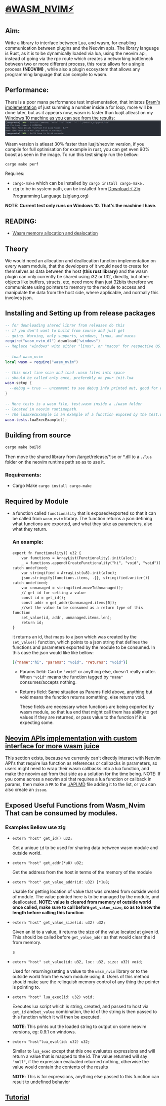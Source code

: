# <u>:fire:WASM_NVIM:zap:</u>

## Aim:

Write a library to interface between Lua, and wasm, for enabling communication between plugins and the Neovim apis. The library language is Rust, as it is to be dynamically loaded via lua, using the neovim api, instead of going via the rpc route which creates a networking bottleneck between two or more different process, this route allows for a single process **(NEOVIM)** , while also a plugin ecosystem that allows any programming language that can compile to wasm.

## Performance:

There is a poor mans performance test implementation, that imitates [Bram's implementation](https://github.com/vim/vim/blob/master/README_VIM9.md) of just summing a number inside a for loop, more will be done later, but as it appears now, wasm is faster than luajit atleast on my Windows 10 machine as you can see from the results:
![1690628636000](./imgs/1690628636000.png)

Wasm version is atleast 30% faster than luajit/neovim version, if you compile for full optimisation for example in rust, you can get even 90% boost as seen in the image.
To run this test simply run the bellow:

```sh
cargo make perf
```

Requires:

- `cargo-make` which can be installed by `cargo install cargo-make` .
- `zig` to be in system path, can be installed from [Download ⚡ Zig Programming Language (ziglang.org)](https://ziglang.org/download/)

**NOTE: Current test only runs on Windows 10. That's the machine I have.**

## READING:

 - [Wasm memory allocation and dealocation](https://radu-matei.com/blog/practical-guide-to-wasm-memory/)



## Theory

We would need an allocation and deallocation function implementation on every wasm module, that the developers of it would need to create for themselves as data between the host **(this rust library)** and the wasm plugin can only currently be shared using i32 or f32, directly, but other objects like buffers, structs, etc, need more than just 32bits therefore we communicate using pointers to memory to the module to access and manipulate the data from the host side, where applicable, and normally this involves json.

## Installing and Setting up from release packages

```lua
-- for downloading shared librar from releases do this
-- if you don't want to build from source and just get
-- going. Warning, only supports, windows, linux, and macos
require("wasm_nvim_dl").download("windows")
-- Replace "windows" with either "linux", or "macos" for respective OS.

-- load wasm_nvim
local wasm = require("wasm_nvim")

-- this next line scan and load .wasm files into space
-- should be called only once, preferebly on your init.lua
wasm.setup {
  --debug = true -- uncomment to see debug info printed out, good for debugging issues.
}

-- Here tests is a wasm file, test.wasm inside a ./wasm folder
-- located in neovim runtimepath.
-- The luaExecExample is an example of a function exposed by the test.wasm module.
wasm.tests.luaExecExample();


```

## Building from source

```sh
cargo make build
```

Then move the shared library from /target/release/*.so or *.dll to a `./lua` folder on the neovim runtime path so as to use it.

### Requirements:

- Cargo Make `cargo install cargo-make`

## Required by Module

- a function called `functionality` that is exposed/exported so that it can be called from `wasm_nvim` library. The function returns a json defining what functions are exported, and what they take as parameters, also what they return. 

  ### An example:

  ```zig
  export fn functionality() u32 {
      var functions = ArrayList(Functionality).init(aloc);
      _ = functions.append(CreateFunctionality("hi", "void", "void")) catch undefined;
      var stringified = ArrayList(u8).init(aloc);
      json.stringify(functions.items, .{}, stringified.writer()) catch undefined;
      var unmanaged = stringified.moveToUnmanaged();
      // get id for setting a value
      const id = get_id();
      const addr = get_addr(&unmanaged.items[0]);
      //set the value to be consumed as a return type of this function
      set_value(id, addr, unmanaged.items.len);
      return id;
  }
  
  ```

  it returns an id, that maps to a json which was created by the `set_value()` function, which points to a json string that defines the functions and parameters exported by the module to be consumed. In this case the json would like like bellow:

  ```json
  [{"name":"hi", "params": "void", "returns": "void"}]
  ```

  - Params field: Can be `"void"` or anything else, doesn't really matter. When `"void"` means the function tagged by `"name"` consumes/accepts nothing.

  - Returns field: Same situation as Params field above, anything but void means the function returns something, else returns void.


    These fields are necessary when functions are being exported by wasm module, so that lua end that might call them has ability to get values if they are returned, or pass value to the function if it is expecting some.

## [Neovim APIs implementation with custom interface for more wasm juice](./API.md)

This section exists, because we currently can't directly interact with Neovim API's that require lua function as references or callbacks in parameters, so users might need to wrap their wasm callbacks into a lua function, and make the neovim api from that side as a solution for the time being.
NOTE: If you come across a neovim api that requires a lua function or callback in params, then make a `PR` to the [./API.MD](./API.md) file adding it to the list, or you can also create an `issue`.



## Exposed Useful Functions from Wasm_Nvim That can be consumed by modules.

### Examples Bellow use zig

- ```zig
  extern "host" get_id() u32;
  ```

  Get a unique `id` to be used for sharing data between wasm module and outside world.

- ```zig
  extern "host" get_addr(*u8) u32;
  ```

  Get the address from the host in terms of the memory of the module

- ```zig
  extern "host" get_value_addr(id: u32) [*]u8;
  ```

  Usable for getting location of value that was created from outside world of module. The value pointed here is to be managed by the module, and deallocated.
  **NOTE: value is cleared from memory of outside world once called, make sure to call before `get_value_size`, so as to know the length before calling this function**

- ```zig
  extern "host" get_value_size(id: u32) u32;
  ```

  Given an id to a value, it returns the size of the value located at given id. This should be called before `get_value_addr` as that would clear the id from memory.

  s

- ```zig
  extern "host" set_value(id: u32, loc: u32, size: u32) void;
  ```

  Used for returning/setting a value to the `wasm_nvim` library or to the outside world from the wasm module using it. Users of this method should make sure the relinquish memory control of any thing the pointer is pointing to.

- ```zig
  extern "host" lua_exec(id: u32) void;
  ```

  Executes lua script which is string, created, and passed to host via `get_id`  and`set_value` combination, the id of the string is then passed to this function which it will then be executed.

  **NOTE**: This prints out the loaded string to output on some neovim versions, eg: 0.9.1 on windows. 

- ```zig
  extern "host"lua_eval(id: u32) u32;
  ```

  Similar to `lua_exec` except that this one evaluates expressions and will return a value that is mapped to the id. The value returned will say `"null"`, if the expression evaluated returned nothing, otherwise the value would contain the contents of the results

  **NOTE**: This is for expressions, anything else passed to this function can result to undefined behavior

## [Tutorial](./TUTORIAL.md)